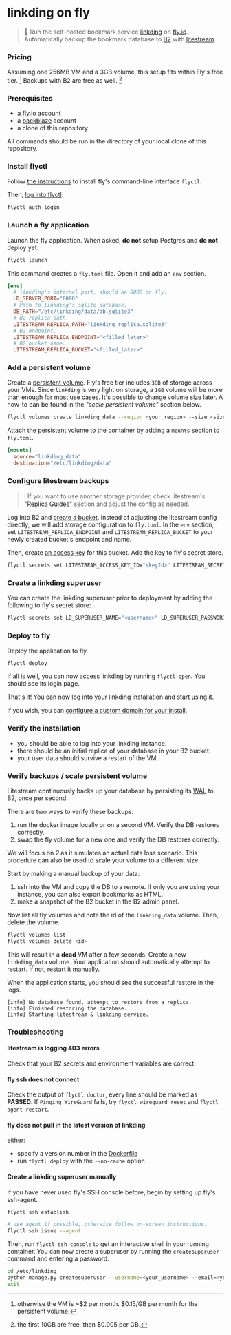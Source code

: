 # linkding on fly

> 🔖 Run the self-hosted bookmark service [linkding](https://github.com/sissbruecker/linkding) on [fly.io](https://fly.io/). Automatically backup the bookmark database to [B2](https://www.backblaze.com/b2/cloud-storage.html) with [litestream](https://litestream.io/).

### Pricing

Assuming one 256MB VM and a 3GB volume, this setup fits within Fly's free tier. [^0] Backups with B2 are free as well. [^1]

[^0]: otherwise the VM is ~$2 per month. $0.15/GB per month for the persistent volume.
[^1]: the first 10GB are free, then $0.005 per GB.

### Prerequisites

 - a [fly.io](https://fly.io/) account
 - a [backblaze](https://www.backblaze.com/) account
 - a clone of this repository

All commands should be run in the directory of your local clone of this repository.

### Install flyctl

Follow [the instructions](https://fly.io/docs/getting-started/installing-flyctl/) to install fly's command-line interface `flyctl`.

Then, [log into flyctl](https://fly.io/docs/getting-started/log-in-to-fly/).

```sh
flyctl auth login
```

### Launch a fly application

Launch the fly application. When asked, **do not** setup Postgres and **do not** deploy yet.

```sh
flyctl launch
```

This command creates a `fly.toml` file. Open it and add an `env` section.

```toml
[env]
  # linkding's internal port, should be 8080 on fly.
  LD_SERVER_PORT="8080"
  # Path to linkding's sqlite database.
  DB_PATH="/etc/linkding/data/db.sqlite3"
  # B2 replica path.
  LITESTREAM_REPLICA_PATH="linkding_replica.sqlite3"
  # B2 endpoint.
  LITESTREAM_REPLICA_ENDPOINT="<filled_later>"
  # B2 bucket name.
  LITESTREAM_REPLICA_BUCKET="<filled_later>"
```

### Add a persistent volume

Create a [persistent volume](https://fly.io/docs/reference/volumes/). Fly's free tier includes `3GB` of storage across your VMs. Since `linkding` is very light on storage, a `1GB` volume will be more than enough for most use cases. It's possible to change volume size later. A how-to can be found in the _"scale persistent volume"_ section below.

```sh
flyctl volumes create linkding_data --region <your_region> --size <size_in_gb>
```

Attach the persistent volume to the container by adding a `mounts` section to `fly.toml`.

```toml
[mounts]
  source="linkding_data"
  destination="/etc/linkding/data"
```

### Configure litestream backups

> ℹ️ If you want to use another storage provider, check litestream's ["Replica Guides"](https://litestream.io/guides/) section and adjust the config as needed.

Log into B2 and [create a bucket](https://litestream.io/guides/backblaze/#create-a-bucket). Instead of adjusting the litestream config directly, we will add storage configuration to `fly.toml`. In the `env` section, set `LITESTREAM_REPLICA_ENDPOINT` and `LITESTREAM_REPLICA_BUCKET` to your newly created bucket's endpoint and name.

Then, create [an access key](https://litestream.io/guides/backblaze/#create-a-user) for this bucket. Add the key to fly's secret store.

```sh
flyctl secrets set LITESTREAM_ACCESS_KEY_ID="<keyId>" LITESTREAM_SECRET_ACCESS_KEY="<applicationKey>"
```

### Create a linkding superuser

You can create the linkding superuser prior to deployment by adding the following to fly's secret store:

```sh
flyctl secrets set LD_SUPERUSER_NAME="<username>" LD_SUPERUSER_PASSWORD="<password>"
```

### Deploy to fly

Deploy the application to fly.

```sh
flyctl deploy
```

If all is well, you can now access linkding by running `flyctl open`. You should see its login page.

That's it! You can now log into your linkding installation and start using it.

If you wish, you can [configure a custom domain for your install](https://fly.io/docs/app-guides/custom-domains-with-fly/).

### Verify the installation

 - you should be able to log into your linkding instance.
 - there should be an initial replica of your database in your B2 bucket.
 - your user data should survive a restart of the VM.

### Verify backups / scale persistent volume

Litestream continuously backs up your database by persisting its [WAL](https://en.wikipedia.org/wiki/Write-ahead_logging) to B2, once per second.

There are two ways to verify these backups:

 1. run the docker image locally or on a second VM. Verify the DB restores correctly.
 2. swap the fly volume for a new one and verify the DB restores correctly.

We will focus on _2_ as it simulates an actual data loss scenario. This procedure can also be used to scale your volume to a different size.

Start by making a manual backup of your data:

 1. ssh into the VM and copy the DB to a remote. If only you are using your instance, you can also export bookmarks as HTML.
 2. make a snapshot of the B2 bucket in the B2 admin panel.

Now list all fly volumes and note the id of the `linkding_data` volume. Then, delete the volume.

```sh
flyctl volumes list
flyctl volumes delete <id>
```

This will result in a **dead** VM after a few seconds. Create a new `linkding_data` volume. Your application should automatically attempt to restart. If not, restart it manually.

When the application starts, you should see the successful restore in the logs.

```
[info] No database found, attempt to restore from a replica.
[info] Finished restoring the database.
[info] Starting litestream & linkding service.
```

### Troubleshooting

#### litestream is logging 403 errors

Check that your B2 secrets and environment variables are correct.

#### fly ssh does not connect

Check the output of `flyctl doctor`, every line should be marked as **PASSED**. If `Pinging WireGuard` fails, try `flyctl wireguard reset` and `flyctl agent restart`.

#### fly does not pull in the latest version of linkding

either:

 - specify a version number in the [Dockerfile](https://github.com/fspoettel/linkding-on-fly/blob/master/Dockerfile#L9)
 - run `flyctl deploy` with the `--no-cache` option

#### Create a linkding superuser manually

If you have never used fly's SSH console before, begin by setting up fly's ssh-agent.

```sh
flyctl ssh establish

# use agent if possible, otherwise follow on-screen instructions.
flyctl ssh issue --agent
```

Then, run `flyctl ssh console` to get an interactive shell in your running container. You can now create a superuser by running the `createsuperuser` command and entering a password.

```sh
cd /etc/linkding
python manage.py createsuperuser --username=<your_username> --email=<your_email>
exit
```
